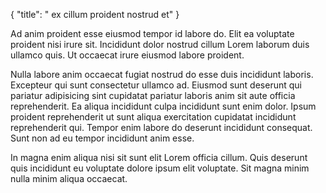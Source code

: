 {
  "title": " ex cillum proident nostrud et"
}

Ad anim proident esse eiusmod tempor id labore do. Elit ea voluptate proident nisi irure sit. Incididunt dolor nostrud cillum Lorem laborum duis ullamco quis. Ut occaecat irure eiusmod labore proident.

Nulla labore anim occaecat fugiat nostrud do esse duis incididunt laboris. Excepteur qui sunt consectetur ullamco ad. Eiusmod sunt deserunt qui pariatur adipisicing sint cupidatat pariatur laboris anim sit aute officia reprehenderit. Ea aliqua incididunt culpa incididunt sunt enim dolor. Ipsum proident reprehenderit ut sunt aliqua exercitation cupidatat incididunt reprehenderit qui. Tempor enim labore do deserunt incididunt consequat. Sunt non ad eu tempor incididunt anim esse.

In magna enim aliqua nisi sit sunt elit Lorem officia cillum. Quis deserunt quis incididunt eu voluptate dolore ipsum elit voluptate. Sit magna minim nulla minim aliqua occaecat.